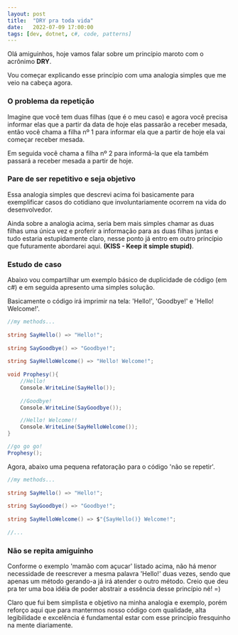 ```yaml
---
layout: post
title:  "DRY pra toda vida"
date:   2022-07-09 17:00:00
tags: [dev, dotnet, c#, code, patterns]
---
```


Olá amiguinhos, hoje vamos falar sobre um princípio maroto com o acrônimo <b>DRY</b>. 

Vou começar explicando esse princípio com uma analogia simples que me veio na cabeça agora.

### O problema da repetição

Imagine que você tem duas filhas (que é o meu caso) e agora você precisa informar elas que a partir da data de hoje elas passarão a receber mesada, então você chama a filha nº 1 para informar ela que a partir de hoje ela vai começar receber mesada. 

Em seguida você chama a filha nº 2 para informá-la que ela também passará a receber mesada a partir de hoje.

### Pare de ser repetitivo e seja objetivo

Essa analogia simples que descrevi acima foi basicamente para exemplificar casos do cotidiano que involuntariamente ocorrem na vida do desenvolvedor. 

Ainda sobre a analogia acima, seria bem mais simples chamar as duas filhas uma única vez e proferir a informação para as duas filhas juntas e tudo estaria estupidamente claro, nesse ponto já entro em outro princípio que futuramente abordarei aqui. <b>(KISS - Keep it simple stupid)</b>.

### Estudo de caso

Abaixo vou compartilhar um exemplo básico de duplicidade de código (em c#) e em seguida apresento uma simples solução.

Basicamente o código irá imprimir na tela: 'Hello!', 'Goodbye!' e 'Hello! Welcome!'.

```cs
//my methods...
    
string SayHello() => "Hello!";
	
string SayGoodbye() => "Goodbye!";    
	
string SayHelloWelcome() => "Hello! Welcome!";
	
void Prophesy(){
    //Hello!
    Console.WriteLine(SayHello());
        
    //Goodbye!
    Console.WriteLine(SayGoodbye());

    //Hello! Welcome!!
    Console.WriteLine(SayHelloWelcome());
}

//go go go!
Prophesy();
```

Agora, abaixo uma pequena refatoração para o código 'não se repetir'.

```cs
//my methods...
    
string SayHello() => "Hello!";
	
string SayGoodbye() => "Goodbye!";    
	
string SayHelloWelcome() => $"{SayHello()} Welcome!";
	
//...
```

### Não se repita amiguinho

Conforme o exemplo 'mamão com açucar' listado acima, não há menor necessidade de reescrever a mesma palavra 'Hello!' duas vezes, sendo que apenas um método gerando-a já irá atender o outro método. Creio que deu pra ter uma boa idéia de poder abstrair a essência desse princípio né! =)

Claro que fui bem simplista e objetivo na minha analogia e exemplo, porém reforço aqui que para mantermos nosso código com qualidade, alta legibilidade e excelência é fundamental estar com esse princípio fresquinho na mente diariamente.